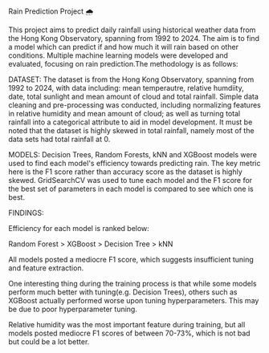 Rain Prediction Project 🌧️

This project aims to predict daily rainfall using historical weather data from the Hong Kong Observatory, spanning from 1992 to 2024. The aim is to find a model which can predict if and how much it will rain based on other conditions. Multiple machine learning models were developed and evaluated, focusing on rain prediction.The methodology is as follows:

DATASET:
The dataset is from the Hong Kong Observatory, spanning from 1992 to 2024, with data including: mean temperautre, relative humdiity, date, total sunlight and mean amount of cloud and total rainfall. Simple data cleaning and pre-processing was conducted, including normalizing features in relative humidity and mean amount of cloud; as well as turning total rainfall into a categorical attribute to aid in model development. It must be noted that the dataset is highly skewed in total rainfall, namely most of the data sets had total rainfall at 0. 

MODELS:
 Decision Trees, Random Forests, kNN and XGBoost models were used to find each model's efficiency towards predicting rain. The key metric here is the F1 score rather than accuracy score as the dataset is highly skewed. GridSearchCV was used to tune each model and the F1 score for the best set of parameters in each model is compared to see which one is best.

FINDINGS:

Efficiency for each model is ranked below:

Random Forest > XGBoost > Decision Tree > kNN

All models posted a mediocre F1 score, which suggests insufficient tuning and feature extraction.

One interesting thing during the training process is that while some models perform much better with tuning(e.g. Decision Trees), others such as XGBoost actually performed worse upon tuning hyperparameters. This may be due to poor hyperparameter tuning.

Relative humidity was the most important feature during training, but all models posted mediocre F1 scores of between 70-73%, which is not bad but could be a lot better.



